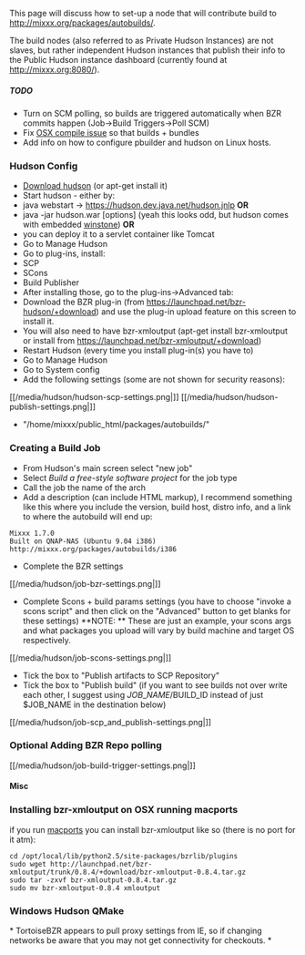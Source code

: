 This page will discuss how to set-up a node that will contribute build
to <http://mixxx.org/packages/autobuilds/>.

The build nodes (also referred to as Private Hudson Instances) are not
slaves, but rather independent Hudson instances that publish their info
to the Public Hudson instance dashboard (currently found at
<http://mixxx.org:8080/>).

##### TODO

  - Turn on SCM polling, so builds are triggered automatically when BZR
    commits happen (Job-\>Build Triggers-\>Poll SCM)
  - Fix [OSX compile issue](http://mixxx.org:8080/job/osx/1/console) so
    that builds + bundles
  - Add info on how to configure pbuilder and hudson on Linux hosts.

### Hudson Config

  - [Download hudson](http://hudson-ci.org/latest/hudson.war) (or
    apt-get install it)
  - Start hudson - either by:
  - java webstart -\> <https://hudson.dev.java.net/hudson.jnlp>
    <span class="underline">**OR**</span>
  - java -jar hudson.war \[options\] (yeah this looks odd, but hudson
    comes with embedded
    [winstone](http://winstone.sourceforge.net/#commandLine))
    <span class="underline">**OR**</span> 
  - you can deploy it to a servlet container like Tomcat
  - Go to Manage Hudson
  - Go to plug-ins, install: 
  - SCP
  - SCons
  - Build Publisher
  - After installing those, go to the plug-ins-\>Advanced tab: 
  - Download the BZR plug-in (from
    <https://launchpad.net/bzr-hudson/+download>) and use the plug-in
    upload feature on this screen to install it.
  - You will also need to have bzr-xmloutput (apt-get install
    bzr-xmloutput or install from
    <https://launchpad.net/bzr-xmloutput/+download>)
  - Restart Hudson (every time you install plug-in(s) you have to)
  - Go to Manage Hudson
  - Go to System config
  - Add the following settings (some are not shown for security
    reasons):

[[/media/hudson/hudson-scp-settings.png|]]
[[/media/hudson/hudson-publish-settings.png|]]

  - "/home/mixxx/public\_html/packages/autobuilds/"

### Creating a Build Job

  - From Hudson's main screen select "new job"
  - Select *Build a free-style software project* for the job type
  - Call the job the name of the arch
  - Add a description (can include HTML markup), I recommend something
    like this where you include the version, build host, distro info,
    and a link to where the autobuild will end up:

<!-- end list -->

    Mixxx 1.7.0
    Built on QNAP-NAS (Ubuntu 9.04 i386)
    http://mixxx.org/packages/autobuilds/i386

  - Complete the BZR settings

[[/media/hudson/job-bzr-settings.png|]]

  - Complete Scons + build params settings (you have to choose "invoke a
    scons script" and then click on the "Advanced" button to get blanks
    for these settings) \*\*NOTE: \*\* These are just an example, your
    scons args and what packages you upload will vary by build machine
    and target OS respectively.

[[/media/hudson/job-scons-settings.png|]]

  - Tick the box to "Publish artifacts to SCP Repository"
  - Tick the box to "Publish build" (if you want to see builds not over
    write each other, I suggest using $JOB\_NAME/$BUILD\_ID instead of
    just $JOB\_NAME in the destination below)

[[/media/hudson/job-scp_and_publish-settings.png|]]

### Optional Adding BZR Repo polling

[[/media/hudson/job-build-trigger-settings.png|]]

#### Misc

### Installing bzr-xmloutput on OSX running macports

if you run [macports](http://www.macports.org/) you can install
bzr-xmloutput like so (there is no port for it atm):

    cd /opt/local/lib/python2.5/site-packages/bzrlib/plugins
    sudo wget http://launchpad.net/bzr-xmloutput/trunk/0.8.4/+download/bzr-xmloutput-0.8.4.tar.gz
    sudo tar -zxvf bzr-xmloutput-0.8.4.tar.gz 
    sudo mv bzr-xmloutput-0.8.4 xmloutput

### Windows Hudson QMake

\* TortoiseBZR appears to pull proxy settings from IE, so if changing
networks be aware that you may not get connectivity for checkouts. \*
